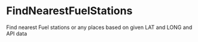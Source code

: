 # FindNearestFuelStations
Find nearest Fuel stations or any places based on given LAT and LONG and API data
